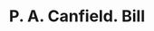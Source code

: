 ---
doi: 10.7916/D82Z2HMB
date_other: '1870'
date_other_textual: 1870-1879
form: printed ephemera
genre:
- Invoices
name:
- P. A. Canfield
object_in_context_url: https://biggert.cul.columbia.edu/items/view/ave_biggert_01192
subject_hierarchical_geographic:
- Rondout, New York, United States
subject_name:
- P. A. Canfield
title: P. A. Canfield. Bill
sort_title: P. A. Canfield. Bill
call_number: ave_biggert_01192
coordinates:
- 41.92055555555555,-73.985
pid: ave_biggert_01192
identifiers: ave_biggert_01192
permalink: /biggert/ave_biggert_01192/
layout: iiif-image-page
---